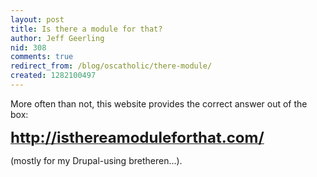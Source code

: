 ```yaml
---
layout: post
title: Is there a module for that?
author: Jeff Geerling
nid: 308
comments: true
redirect_from: /blog/oscatholic/there-module/
created: 1282100497
---
```

<p>More often than not, this website provides the correct answer out of the box:</p>
<p class="rtecenter"><a href="http://isthereamoduleforthat.com/"><strong><span style="font-size:24px;">http://isthereamoduleforthat.com/</span></strong></a></p>
<p>(mostly for my Drupal-using bretheren...).</p>
